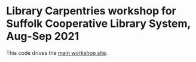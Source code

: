 # Library Carpentries workshop for Suffolk Cooperative Library System, Aug-Sep 2021

This code drives the [main workshop site](https://www.angelazoss.com/2021-08-24-suffolk-online/).
